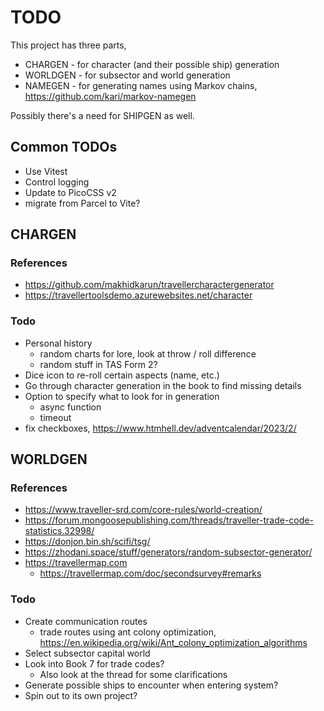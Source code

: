 # TODO

This project has three parts,

- CHARGEN - for character (and their possible ship) generation
- WORLDGEN - for subsector and world generation
- NAMEGEN - for generating names using Markov chains, <https://github.com/kari/markov-namegen>

Possibly there's a need for SHIPGEN as well.

## Common TODOs

- Use Vitest
- Control logging
- Update to PicoCSS v2
- migrate from Parcel to Vite?

## CHARGEN

### References

- <https://github.com/makhidkarun/travellercharactergenerator>
- <https://travellertoolsdemo.azurewebsites.net/character>

### Todo

- Personal history
  - random charts for lore, look at throw / roll difference
  - random stuff in TAS Form 2?
- Dice icon to re-roll certain aspects (name, etc.)
- Go through character generation in the book to find missing details
- Option to specify what to look for in generation
  - async function
  - timeout
- fix checkboxes, <https://www.htmhell.dev/adventcalendar/2023/2/>

## WORLDGEN

### References

- <https://www.traveller-srd.com/core-rules/world-creation/>
- <https://forum.mongoosepublishing.com/threads/traveller-trade-code-statistics.32998/>
- <https://donjon.bin.sh/scifi/tsg/>
- <https://zhodani.space/stuff/generators/random-subsector-generator/>
- <https://travellermap.com>
  - <https://travellermap.com/doc/secondsurvey#remarks>

### Todo

- Create communication routes
  - trade routes using ant colony optimization, <https://en.wikipedia.org/wiki/Ant_colony_optimization_algorithms>
- Select subsector capital world
- Look into Book 7 for trade codes?
  - Also look at the thread for some clarifications
- Generate possible ships to encounter when entering system?
- Spin out to its own project?
